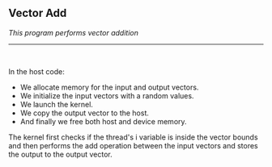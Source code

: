 ## Vector Add

*This program performs vector addition*

---
<br>

In the host code:

- We allocate memory for the input and output vectors.
- We initialize the input vectors with a random values.
- We launch the kernel.
- We copy the output vector to the host.
- And finally we free both host and device memory.

The kernel first checks if the thread's i variable is inside the vector bounds and then performs the add operation between the input vectors and stores the output to the output vector.